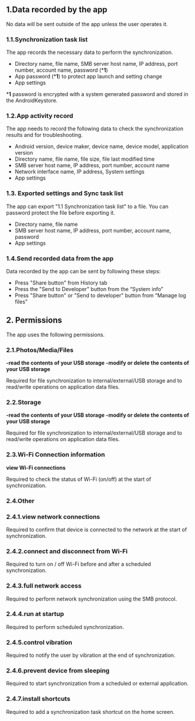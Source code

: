 ## 1.Data recorded by the app

No data will be sent outside of the app unless the user operates it.

### 1.1.Synchronization task list

The app records the necessary data to perform the synchronization.
- Directory name, file name, SMB server host name, IP address, port number, account name, password (***1**)
- App password (***1**) to protect app launch and setting change
- App settings

***1** password is encrypted with a system generated password and stored in the AndroidKeystore.

### 1.2.App activity record

The app needs to record the following data to check the synchronization results and for troubleshooting.
- Android version, device maker, device name, device model, application version
- Directory name, file name, file size, file last modified time
- SMB server host name, IP address, port number, account name
- Network interface name, IP address, System settings
- App settings

### 1.3. Exported settings and Sync task list 
The app can export "1.1 Synchronization task list" to a file. You can password protect the file before exporting it.
- Directory name, file name
- SMB server host name, IP address, port number, account name, password
- App settings

### 1.4.Send recorded data from the app
Data recorded by the app can be sent by following these steps:
- Press "Share button" from History tab
- Press the "Send to Developer" button from the “System info”
- Press "Share button" or "Send to developer" button from “Manage log files”

## 2. Permissions
The app uses the following permissions.
### 2.1.Photos/Media/Files

**-read the contents of your USB storage**
**-modify or delete the contents of your USB storage**

Required for file synchronization to internal/external/USB storage and to read/write operations on application data files.

### 2.2.Storage

**-read the contents of your USB storage**
**-modify or delete the contents of your USB storage**

Required for file synchronization to internal/external/USB storage and to read/write operations on application data files.

### 2.3.Wi-Fi Connection information

**view Wi-Fi connections**

Required to check the status of Wi-Fi (on/off) at the start of synchronization.

### 2.4.Other

### 2.4.1.view network connections

Required to confirm that device is connected to the network at the start of synchronization.

### 2.4.2.connect and disconnect from Wi-Fi

Required to turn on / off Wi-Fi before and after a scheduled synchronization.

### 2.4.3.full network access

Required to perform network synchronization using the SMB protocol.

### 2.4.4.run at startup

Required to perform scheduled synchronization.

### 2.4.5.control vibration

Required to notify the user by vibration at the end of synchronization.

### 2.4.6.prevent device from sleeping

Required to start synchronization from a scheduled or external application.

### 2.4.7.install shortcuts

Required to add a synchronization task shortcut on the home screen.